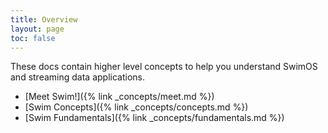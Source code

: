 ```yaml
---
title: Overview
layout: page
toc: false
---
```


These docs contain higher level concepts to help you understand SwimOS and streaming data applications.

- [Meet Swim!]({% link _concepts/meet.md %})
- [Swim Concepts]({% link _concepts/concepts.md %})
- [Swim Fundamentals]({% link _concepts/fundamentals.md %})
